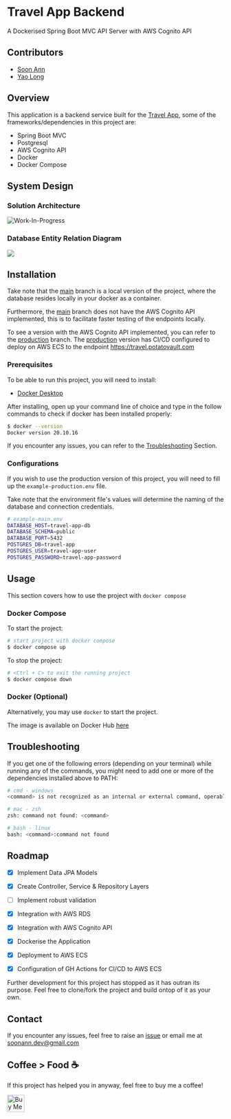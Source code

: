# Travel App Backend
A Dockerised Spring Boot MVC API Server with AWS Cognito API

## Contributors
* <a href='https://github.com/soonann'>Soon Ann</a>
* <a href='https://github.com/yaolongt'>Yao Long</a>

## Overview
This application is a backend service built for the <a href="https://github.com/AustenLeow/travel-app">Travel App</a>, some of the frameworks/dependencies in this project are: 
* Spring Boot MVC
* Postgresql
* AWS Cognito API
* Docker
* Docker Compose 


## System Design

### Solution Architecture
<img src="" alt="Work-In-Progress" />

### Database Entity Relation Diagram
<img src="https://cloud.potatovault.com/s/travel-app-erd/preview" />


## Installation
Take note that the <a href="https://github.com/soonann/travel-app-backend">main</a> branch is a local version of the project, where the database resides locally in your docker as a container.

Furthermore, the <a href="https://github.com/soonann/travel-app-backend">main</a> branch does not have the AWS Cognito API implemented, this is to facilitate faster testing of the endpoints locally.

To see a version with the AWS Cognito API implemented, you can refer to the <a href="https://github.com/soonann/travel-app-backend/tree/production">production</a> branch. The <a href="https://github.com/soonann/travel-app-backend/tree/production">production</a> version has CI/CD configured to deploy on AWS ECS to the endpoint <a href="https://travel.potatovault.com">https://travel.potatovault.com</a>

### Prerequisites
To be able to run this project, you will need to install:
- <a href="https://www.docker.com/products/docker-desktop/">Docker Desktop</a>


After installing, open up your command line of choice and type in the follow commands to check if docker has been installed properly:
```bash
$ docker --version 
Docker version 20.10.16
```
If you encounter any issues, you can refer to the <a href="#troubleshooting">Troubleshooting</a> Section.
### Configurations
If you wish to use the production version of this project, you will need to fill up the `example-production.env` file.

Take note that the environment file's values will determine the naming of the database and connection credentials.

```bash
# example-main.env
DATABASE_HOST=travel-app-db
DATABASE_SCHEMA=public
DATABASE_PORT=5432
POSTGRES_DB=travel-app
POSTGRES_USER=travel-app-user
POSTGRES_PASSWORD=travel-app-password
```

## Usage

This section covers how to use the project with `docker compose`

### Docker Compose
To start the project:
```bash
# start project with docker compose
$ docker compose up
```

To stop the project:
```bash
# <Ctrl + C> to exit the running project
$ docker compose down
```

### Docker (Optional)
Alternatively, you may use `docker` to start the project.

The image is available on Docker Hub <a href="https://hub.docker.com/repository/docker/soonann/travel-app-backend">here</a>

## Troubleshooting

If you get one of the following errors (depending on your terminal) while running any of the commands, you might need to add one or more of the dependencies installed above to PATH: 

```bash
# cmd - windows
<command> is not recognized as an internal or external command, operable program or batch file.

# mac - zsh
zsh: command not found: <command>

# bash - linux
bash: <command>:command not found
```

## Roadmap

- [x] Implement Data JPA Models
- [x] Create Controller, Service & Repository Layers
- [ ] Implement robust validation
- [x] Integration with AWS RDS
- [x] Integration with AWS Cognito API
- [x] Dockerise the Application
- [x] Deployment to AWS ECS
- [x] Configuration of GH Actions for CI/CD to AWS ECS


Further development for this project has stopped as it has outran its purpose. Feel free to clone/fork the project and build ontop of it as your own.


## Contact 
If you encounter any issues, feel free to raise an <a href="https://github.com/soonann/travel-app-backend/issues">issue</a> or email me at <a href="mailto:soonann.dev@gmail.com">soonann.dev@gmail.com</a>

## Coffee > Food ☕
If this project has helped you in anyway, feel free to buy me a coffee!

<a href='https://ko-fi.com/soonann' target='_blank'><img height='40' style='border:0px;' src='https://az743702.vo.msecnd.net/cdn/kofi3.png?v=0' border='0' alt='Buy Me a Kopi O at ko-fi.com' />
